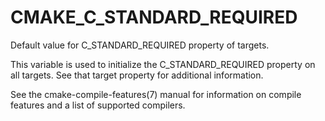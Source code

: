   

# CMAKE_C_STANDARD_REQUIRED  
Default value for C_STANDARD_REQUIRED property of targets.  

This variable is used to initialize the C_STANDARD_REQUIRED
property on all targets.  See that target property for additional
information.  

See the cmake-compile-features(7) manual for information on
compile features and a list of supported compilers.  

